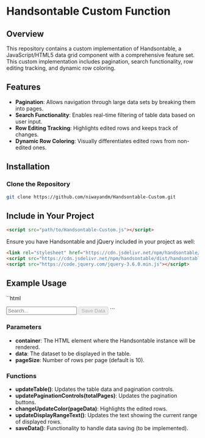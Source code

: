 # Handsontable Custom Function

## Overview

This repository contains a custom implementation of Handsontable, a JavaScript/HTML5 data grid component with a comprehensive feature set. This custom implementation includes pagination, search functionality, row editing tracking, and dynamic row coloring.

## Features

- **Pagination**: Allows navigation through large data sets by breaking them into pages.
- **Search Functionality**: Enables real-time filtering of table data based on user input.
- **Row Editing Tracking**: Highlights edited rows and keeps track of changes.
- **Dynamic Row Coloring**: Visually differentiates edited rows from non-edited ones.

## Installation

### Clone the Repository
```bash
git clone https://github.com/niwayandm/Handsontable-Custom.git
```
## Include in Your Project
```html
<script src="path/to/Handsontable-Custom.js"></script>
```

Ensure you have Handsontable and jQuery included in your project as well:
```html
<link rel="stylesheet" href="https://cdn.jsdelivr.net/npm/handsontable/dist/handsontable.full.min.css">
<script src="https://cdn.jsdelivr.net/npm/handsontable/dist/handsontable.full.min.js"></script>
<script src="https://code.jquery.com/jquery-3.6.0.min.js"></script>
```

## Example Usage
``html
<!DOCTYPE html>
<html lang="en">
<head>
    <meta charset="UTF-8">
    <meta name="viewport" content="width=device-width, initial-scale=1.0">
    <title>Handsontable Custom Example</title>
    <link rel="stylesheet" href="https://cdn.jsdelivr.net/npm/handsontable/dist/handsontable.full.min.css">
</head>
<body>
    <div id="itableOutput"></div>
    <div id="paginationControls"></div>
    <input type="text" id="searchInput" placeholder="Search...">
    <button id="save-data" disabled>Save Data</button>
    <script src="https://cdn.jsdelivr.net/npm/handsontable/dist/handsontable.full.min.js"></script>
    <script src="https://code.jquery.com/jquery-3.6.0.min.js"></script>
    <script src="path/to/Handsontable-Custom.js"></script>
    <script>
        // Your data initialization here
        var res = JSON.stringify([ /* your JSON data */ ]);
        var originalData = JSON.parse(res);
        // Ensure you have initialized the `originalData` variable correctly
    </script>
</body>
</html>
```

### Parameters
- **container**: The HTML element where the Handsontable instance will be rendered.
- **data**: The dataset to be displayed in the table.
- **pageSize**: Number of rows per page (default is 10).

### Functions
- **updateTable()**: Updates the table data and pagination controls.
- **updatePaginationControls(totalPages)**: Updates the pagination buttons.
- **changeUpdateColor(pageData)**: Highlights the edited rows.
- **updateDisplayRangeText()**: Updates the text showing the current range of displayed rows.
- **saveData()**: Functionality to handle data saving (to be implemented).